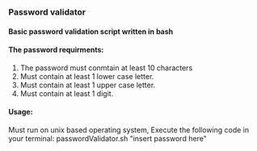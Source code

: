 ### Password validator

#### Basic password validation script written in bash

#### The password requirments:

1. The password must conmtain at least 10 characters
2. Must contain at least 1 lower case letter.
3. Must contain at least 1 upper case letter.
4. Must contain at least 1 digit.

#### Usage:

Must run on unix based operating system,
Execute the following code in your terminal: passwordValidator.sh "insert password here"